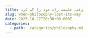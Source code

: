 ```yaml
---
title: وقتی فلسفه راه خود را گم کرد
slug: when-philosophy-lost-its-way
date: 2025-10-27T20:30:00.000Z
categories:
  - path: _categories/philosophy.md
---
```




